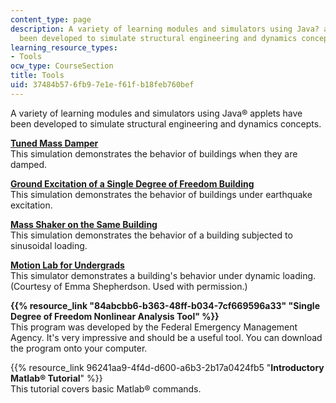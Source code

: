 ```yaml
---
content_type: page
description: A variety of learning modules and simulators using Java? applets have
  been developed to simulate structural engineering and dynamics concepts.
learning_resource_types:
- Tools
ocw_type: CourseSection
title: Tools
uid: 37484b57-6fb9-7e1e-f61f-b18feb760bef
---
```


A variety of learning modules and simulators using Java® applets have been developed to simulate structural engineering and dynamics concepts.

[**Tuned Mass Damper**](/ans7870/1/1.561/tools/tmd/tmd.html)  
This simulation demonstrates the behavior of buildings when they are damped.

[**Ground Excitation of a Single Degree of Freedom Building**](/ans7870/1/1.561/tools/groundexcitation/shake.html)  
This simulation demonstrates the behavior of buildings under earthquake excitation.

[**Mass Shaker on the Same Building**](/ans7870/1/1.561/tools/massshaker/mshake.html)  
This simulation demonstrates the behavior of a building subjected to sinusoidal loading.

[**Motion Lab for Undergrads**](/ans7870/1/1.561/tools/motionlab/frameshake.html)  
This simulator demonstrates a building's behavior under dynamic loading. (Courtesy of Emma Shepherdson. Used with permission.)

**{{% resource_link "84abcbb6-b363-48ff-b034-7cf669596a33" "Single Degree of Freedom Nonlinear Analysis Tool" %}}**  
This program was developed by the Federal Emergency Management Agency. It's very impressive and should be a useful tool. You can download the program onto your computer.

{{% resource_link 96241aa9-4f4d-d600-a6b3-2b17a0424fb5 "**Introductory Matlab® Tutorial**" %}}   
This tutorial covers basic Matlab® commands.